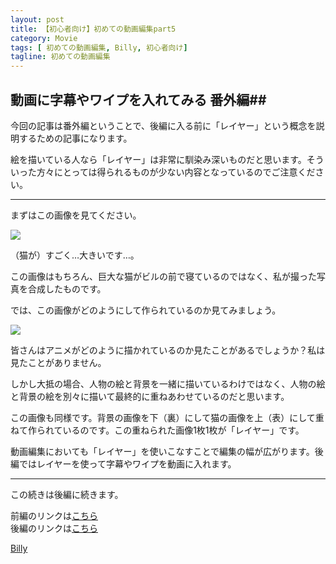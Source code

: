 ```yaml
---
layout: post
title: 【初心者向け】初めての動画編集part5
category: Movie
tags: [ 初めての動画編集, Billy, 初心者向け]
tagline: 初めての動画編集
---
```


## 動画に字幕やワイプを入れてみる 番外編##

今回の記事は番外編ということで、後編に入る前に「レイヤー」という概念を説明するための記事になります。

絵を描いている人なら「レイヤー」は非常に馴染み深いものだと思います。そういった方々にとっては得られるものが少ない内容となっているのでご注意ください。

---

まずはこの画像を見てください。

![](http://dl.dropbox.com/s/mwahbmm3mzoqxg4/01.PNG)

（猫が）すごく…大きいです…。

この画像はもちろん、巨大な猫がビルの前で寝ているのではなく、私が撮った写真を合成したものです。

では、この画像がどのようにして作られているのか見てみましょう。


![](http://dl.dropbox.com/s/4i0wwygeediqcrf/02.PNG)

皆さんはアニメがどのように描かれているのか見たことがあるでしょうか？私は見たことがありません。

しかし大抵の場合、人物の絵と背景を一緒に描いているわけではなく、人物の絵と背景の絵を別々に描いて最終的に重ねあわせているのだと思います。

この画像も同様です。背景の画像を下（裏）にして猫の画像を上（表）にして重ねて作られているのです。この重ねられた画像1枚1枚が「レイヤー」です。

動画編集においても「レイヤー」を使いこなすことで編集の幅が広がります。後編ではレイヤーを使って字幕やワイプを動画に入れます。

---

この続きは後編に続きます。

前編のリンクは[こちら](http://moto-net.github.com/Movie/2013/01/14/lecmovie004/)  
後編のリンクは[こちら](http://moto-net.github.com/Movie/2013/01/14/lecmovie006/)


[Billy](http://coderwall.com/herrington-beta)
